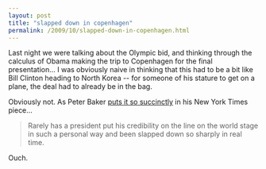 ```yaml
---
layout: post
title: "slapped down in copenhagen"
permalink: /2009/10/slapped-down-in-copenhagen.html
---
```


<p>Last night we were talking about the Olympic bid, and thinking through the calculus of Obama making the trip to Copenhagen for the final presentation... I was obviously naive in thinking that this had to be a bit like Bill Clinton heading to North Korea -- for someone of his stature to get on a plane, the deal had to already be in the bag.</p>

<p>Obviously not. As Peter Baker <a href="http://www.nytimes.com/2009/10/03/sports/03obama.html?_r=1&amp;hp">puts it so succinctly</a> in his New York Times piece...</p>

<blockquote>Rarely has a president put his credibility on the line on the world stage in such a personal way and been slapped down so sharply in real time. </blockquote>

<p>Ouch.</p>


